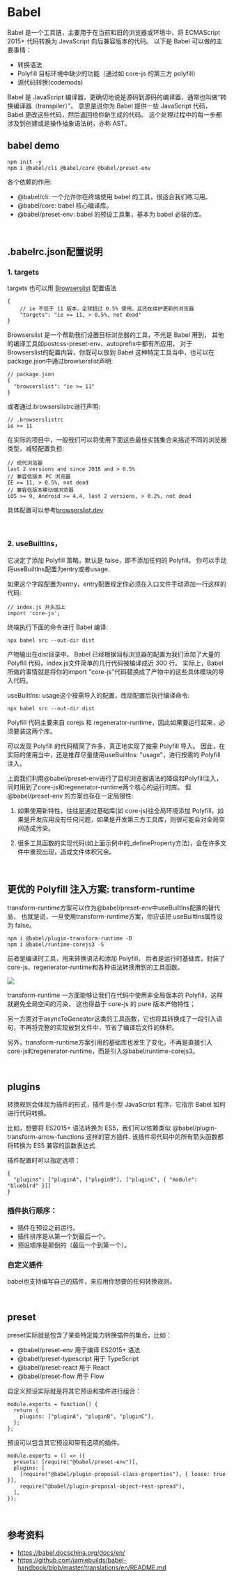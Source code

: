 # Babel
Babel 是一个工具链，主要用于在当前和旧的浏览器或环境中，将 ECMAScript 2015+ 代码转换为 JavaScript 向后兼容版本的代码。
以下是 Babel 可以做的主要事情：
- 转换语法
- Polyfill 目标环境中缺少的功能（通过如 core-js 的第三方 polyfill）
- 源代码转换(codemods)

Babel 是 JavaScript 编译器，更确切地说是源码到源码的编译器，通常也叫做“转换编译器（transpiler）”。 
意思是说你为 Babel 提供一些 JavaScript 代码，Babel 更改这些代码，然后返回给你新生成的代码。
这个处理过程中的每一步都涉及到创建或是操作抽象语法树，亦称 AST。
## babel demo
```
npm init -y
npm i @babel/cli @babel/core @babel/preset-env
```
各个依赖的作用:
- @babel/cli: 一个允许你在终端使用 babel 的工具，很适合我们练习用。
- @babel/core: babel 核心编译库。
- @babel/preset-env: babel 的预设工具集，基本为 babel 必装的库。

<br>

## .babelrc.json配置说明
### 1. targets
targets 也可以用 <a href="https://github.com/browserslist/browserslist">Browserslist</a> 配置语法
```
{ 
    // ie 不低于 11 版本，全球超过 0.5% 使用，且还在维护更新的浏览器
    "targets": "ie >= 11, > 0.5%, not dead"
}
```
Browserslist 是一个帮助我们设置目标浏览器的工具，不光是 Babel 用到，
其他的编译工具如postcss-preset-env、autoprefix中都有所应用。
对于Browserslist的配置内容，你既可以放到 Babel 这种特定工具当中，也可以在package.json中通过browserslist声明:
```
// package.json
{ 
  "browserslist": "ie >= 11"
}
```
或者通过.browserslistrc进行声明:
```
// .browserslistrc
ie >= 11
```

在实际的项目中，一般我们可以将使用下面这些最佳实践集合来描述不同的浏览器类型，减轻配置负担:
```
// 现代浏览器
last 2 versions and since 2018 and > 0.5%
// 兼容低版本 PC 浏览器
IE >= 11, > 0.5%, not dead
// 兼容低版本移动端浏览器
iOS >= 9, Android >= 4.4, last 2 versions, > 0.2%, not dead
```
具体配置可以参考<a href="https://browserslist.dev/?q=bGFzdCAyIHZlcnNpb25z">browserslist.dev</a>

<br>

### 2. useBuiltIns，
它决定了添加 Polyfill 策略，默认是 false，即不添加任何的 Polyfill。
你可以手动将useBuiltIns配置为entry或者usage.

如果这个字段配置为entry，entry配置规定你必须在入口文件手动添加一行这样的代码:
```
// index.js 开头加上
import 'core-js';
```
终端执行下面的命令进行 Babel 编译:
```
npx babel src --out-dir dist
```
产物输出在dist目录中。
Babel 已经根据目标浏览器的配置为我们添加了大量的 Polyfill 代码，index.js文件简单的几行代码被编译成近 300 行。
实际上，Babel 所做的事情就是将你的import "core-js"代码替换成了产物中的这些具体模块的导入代码。


useBuiltIns: usage这个按需导入的配置，改动配置后执行编译命令:
```
npx babel src --out-dir dist
```
Polyfill 代码主要来自 corejs 和 regenerator-runtime，因此如果要运行起来，必须要装这两个库。

可以发现 Polyfill 的代码精简了许多，真正地实现了按需 Polyfill 导入。
因此，在实际的使用当中，还是推荐尽量使用useBuiltIns: "usage"，进行按需的 Polyfill 注入。

上面我们利用@babel/preset-env进行了目标浏览器语法的降级和Polyfill注入，同时用到了core-js和regenerator-runtime两个核心的运行时库。
但@babel/preset-env 的方案也存在一定局限性:

1. 如果使用新特性，往往是通过基础库(如 core-js)往全局环境添加 Polyfill，如果是开发应用没有任何问题，如果是开发第三方工具库，则很可能会对全局空间造成污染。
   
2. 很多工具函数的实现代码(如上面示例中的_defineProperty方法)，会在许多文件中重现出现，造成文件体积冗余。

<br>

## 更优的 Polyfill 注入方案: transform-runtime

transform-runtime方案可以作为@babel/preset-env中useBuiltIns配置的替代品，
也就是说，一旦使用transform-runtime方案，你应该把 useBuiltIns属性设为 false。
```
npm i @babel/plugin-transform-runtime -D
npm i @babel/runtime-corejs3 -S
```
前者是编译时工具，用来转换语法和添加 Polyfill，
后者是运行时基础库，封装了core-js、regenerator-runtime和各种语法转换用到的工具函数。

<img src="useBuiltIns和transfrom-runtime方案对比.webp" />

transform-runtime 一方面能够让我们在代码中使用非全局版本的 Polyfill，这样就避免全局空间的污染，
这也得益于 core-js 的 pure 版本产物特性；

另一方面对于asyncToGeneator这类的工具函数，它也将其转换成了一段引入语句，不再将完整的实现放到文件中，节省了编译后文件的体积。

另外，transform-runtime方案引用的基础库也发生了变化，不再是直接引入core-js和regenerator-runtime，而是引入@babel/runtime-corejs3。

<br>

## plugins
转换规则会体现为插件的形式，插件是小型 JavaScript 程序，它指示 Babel 如何进行代码转换。

比如，想要将 ES2015+ 语法转换为 ES5，我们可以依赖类似 @babel/plugin-transform-arrow-functions 这样的官方插件.
该插件将代码中的所有箭头函数都将转换为 ES5 兼容的函数表达式.

插件配置时可以指定选项：
```
{
  "plugins": ["pluginA", ["pluginB"], ["pluginC", { "module": "bluebird" }]]
}
```
### 插件执行顺序：
- 插件在预设之前运行。
- 插件排序是从第一个到最后一个。
- 预设顺序是颠倒的（最后一个到第一个）。

### 自定义插件
babel也支持编写自己的插件，来应用你想要的任何转换规则。

<br>

## preset
preset实际就是包含了某些特定能力转换插件的集合，比如：
- @babel/preset-env 用于编译 ES2015+ 语法
- @babel/preset-typescript 用于 TypeScript
- @babel/preset-react 用于 React
- @babel/preset-flow 用于 Flow

自定义预设实际就是将其它预设和插件进行组合：
```
module.exports = function() {
  return {
    plugins: ["pluginA", "pluginB", "pluginC"],
  };
};
```

预设可以包含其它预设和带有选项的插件。
```
module.exports = () => ({
  presets: [require("@babel/preset-env")],
  plugins: [
    [require("@babel/plugin-proposal-class-properties"), { loose: true }],
    require("@babel/plugin-proposal-object-rest-spread"),
  ],
});
```

<br>

## 参考资料
- https://babel.docschina.org/docs/en/
- https://github.com/jamiebuilds/babel-handbook/blob/master/translations/en/README.md
